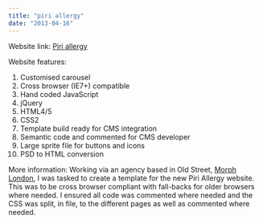 ```yaml
---
title: "piri allergy"
date: "2013-04-16"
---
```


Website link: [Piri allergy](https://www.piriallergy.com "www.piriallergy.com")

Website features:

1. Customised carousel
2. Cross browser (IE7+) compatible
3. Hand coded JavaScript
4. jQuery
5. HTML4/5
6. CSS2
7. Template build ready for CMS integration
8. Semantic code and commented for CMS developer
9. Large sprite file for buttons and icons
10. PSD to HTML conversion

More information: Working via an agency based in Old Street, [Morph London](https://morphlondon.com/ "Morph London"), I was tasked to create a template for the new Piri Allergy website. This was to be cross browser compliant with fall-backs for older browsers where needed. I ensured all code was commented where needed and the CSS was split, in file, to the different pages as well as commented where needed.
